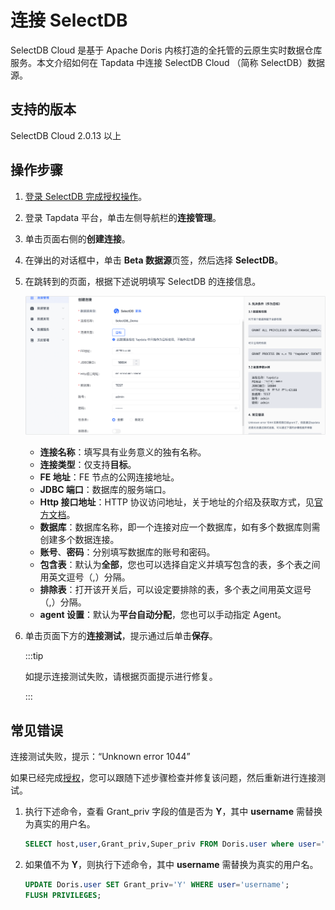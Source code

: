 # 连接 SelectDB

SelectDB Cloud 是基于 Apache Doris 内核打造的全托管的云原生实时数据仓库服务。本文介绍如何在 Tapdata 中连接 SelectDB Cloud （简称 SelectDB）数据源。

## 支持的版本

SelectDB Cloud 2.0.13 以上


## 操作步骤

1. [登录 SelectDB 完成授权操作](../../prerequisites/beta/selectdb.md)。

2. 登录 Tapdata 平台，单击左侧导航栏的**连接管理**。

4. 单击页面右侧的**创建连接**。

5. 在弹出的对话框中，单击 **Beta 数据源**页签，然后选择 **SelectDB**。

6. 在跳转到的页面，根据下述说明填写 SelectDB 的连接信息。

   ![连接 SelectDB](../../images/connect_selectdb.png)

   - **连接名称**：填写具有业务意义的独有名称。
   - **连接类型**：仅支持**目标**。
   - **FE 地址**：FE 节点的公网连接地址。
   - **JDBC 端口**：数据库的服务端口。
   - **Http 接口地址**：HTTP 协议访问地址，关于地址的介绍及获取方式，见[官方文档](https://cn.selectdb.com/cloud-docs/%E4%BD%BF%E7%94%A8%E6%8C%87%E5%8D%97/%E8%BF%9E%E6%8E%A5%E4%BB%93%E5%BA%93)。
   - **数据库**：数据库名称，即一个连接对应一个数据库，如有多个数据库则需创建多个数据连接。
   - **账号**、**密码**：分别填写数据库的账号和密码。
   - **包含表**：默认为**全部**，您也可以选择自定义并填写包含的表，多个表之间用英文逗号（,）分隔。
   - **排除表**：打开该开关后，可以设定要排除的表，多个表之间用英文逗号（,）分隔。
   - **agent 设置**：默认为**平台自动分配**，您也可以手动指定 Agent。

7. 单击页面下方的**连接测试**，提示通过后单击**保存**。

   :::tip

   如提示连接测试失败，请根据页面提示进行修复。

   :::



## 常见错误

连接测试失败，提示：“Unknown error 1044”

如果已经完成[授权](../../prerequisites/beta/selectdb.md)，您可以跟随下述步骤检查并修复该问题，然后重新进行连接测试。

1. 执行下述命令，查看 Grant_priv 字段的值是否为 **Y**，其中 **username** 需替换为真实的用户名。

   ```sql
   SELECT host,user,Grant_priv,Super_priv FROM Doris.user where user='username';
   ```

   

2. 如果值不为 **Y**，则执行下述命令，其中 **username** 需替换为真实的用户名。

   ```sql
   UPDATE Doris.user SET Grant_priv='Y' WHERE user='username';
   FLUSH PRIVILEGES;
   ```

   
